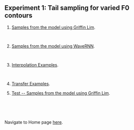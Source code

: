 <!-- exp 1 -->

## Experiment 1: Tail sampling for varied F0 contours

1. [Samples from the model using Griffin Lim](https://ljlj9.github.io/mscproject/experiment_1a.html).
<br>

2. [Samples from the model using WaveRNN](https://ljlj9.github.io/mscproject/experiment_1b.html).
<br>

3. [Interpolation Examples](https://ljlj9.github.io/mscproject/experiment_1c.html).
<br>

4. [Transfer Examples](https://ljlj9.github.io/mscproject/experiment_1d.html).

5. [Test -- Samples from the model using Griffin Lim](https://ljlj9.github.io/mscproject/experiment_1a_test.html).
<br>


<br><br>
Navigate to Home page [here](https://ljlj9.github.io/mscproject/index.html).
